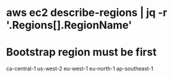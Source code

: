 # aws ec2 describe-regions | jq -r '.Regions[].RegionName'
# Bootstrap region must be first
ca-central-1
us-west-2
eu-west-1
eu-north-1
ap-southeast-1
